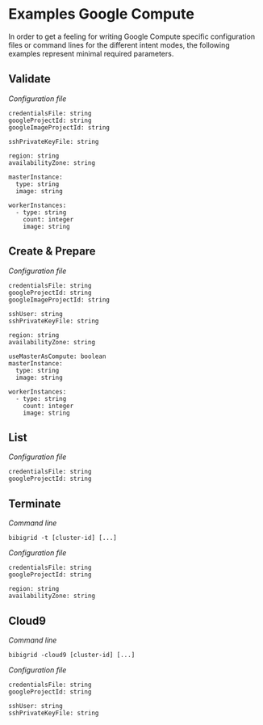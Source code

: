 # Examples Google Compute

In order to get a feeling for writing Google Compute specific configuration files or command lines for the different intent modes,
the following examples represent minimal required parameters.

## Validate
*Configuration file*
```
credentialsFile: string
googleProjectId: string
googleImageProjectId: string

sshPrivateKeyFile: string

region: string
availabilityZone: string

masterInstance:
  type: string
  image: string

workerInstances:
  - type: string
    count: integer
    image: string
```

## Create & Prepare
*Configuration file*
```
credentialsFile: string
googleProjectId: string
googleImageProjectId: string

sshUser: string
sshPrivateKeyFile: string

region: string
availabilityZone: string

useMasterAsCompute: boolean
masterInstance:
  type: string
  image: string

workerInstances:
  - type: string
    count: integer
    image: string
```

## List
*Configuration file*
```
credentialsFile: string
googleProjectId: string
```

## Terminate
*Command line*
```
bibigrid -t [cluster-id] [...]
```

*Configuration file*
```
credentialsFile: string
googleProjectId: string

region: string
availabilityZone: string
```

## Cloud9
*Command line*
```
bibigrid -cloud9 [cluster-id] [...]
```

*Configuration file*
```
credentialsFile: string
googleProjectId: string

sshUser: string
sshPrivateKeyFile: string
```

